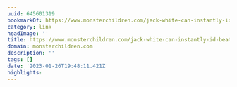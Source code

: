```yaml
---
uuid: 645601319
bookmarkOf: https://www.monsterchildren.com/jack-white-can-instantly-id-beatles-songs/
category: link
headImage: ''
title: https://www.monsterchildren.com/jack-white-can-instantly-id-beatles-songs/
domain: monsterchildren.com
description: ''
tags: []
date: '2023-01-26T19:48:11.421Z'
highlights: 
---
```



